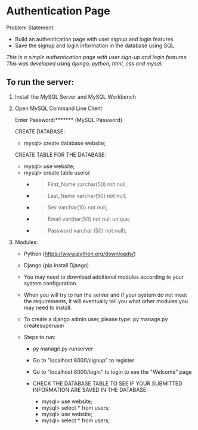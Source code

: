 # Authentication Page
 Problem Statement: 
-	Build an authentication page with user signup and login features
-	Save the signup and login information in the database using SQL

 *This is a simple authentication page with user sign-up and login features. This was developed using django, python, html, css and mysql.*

 ## To run the server:

 1. Install the MySQL Server and MySQL Workbench

 2. Open MySQL Command Line Client

    Enter Password:******* (MySQL Password)

    CREATE DATABASE:
    * mysql> create database website;

    CREATE TABLE FOR THE DATABASE:
    * mysql> use website;
    * mysql> create table users(
         * > First_Name varchar(50) not null,
         * > Last_Name varchar(50) not null,
         * > Sex varchar(10) not null,
         * > Email varchar(50) not null unique,
         * > Password varchar (50) not null);


3. Modules:

    * Python (https://www.python.org/downloads/)

    * Django (pip install Django)

    * You may need to download additional modules according to your system configuration.

    * When you will try to run the server and if your system do not meet the requirements, it will eventually tell you what other modules you may need to install.

    * To create a django admin user, please type: py manage.py createsuperuser

    * Steps to run:

        * py manage.py runserver

        * Go to "localhost:8000/signup" to register

        * Go to "localhost:8000/login" to login to see the "Welcome" page

        * CHECK THE DATABASE TABLE TO SEE IF YOUR SUBMITTED INFORMATION ARE SAVED IN THE DATABASE:
          * mysql> use website;
          * mysql> select * from users;
          * mysql> use website;
          * mysql> select * from users;

